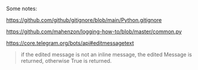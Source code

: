
Some notes:

https://github.com/github/gitignore/blob/main/Python.gitignore

https://github.com/mahenzon/logging-how-to/blob/master/common.py

https://core.telegram.org/bots/api#editmessagetext

> if the edited message is not an inline message, the edited Message is returned, otherwise True is returned.


